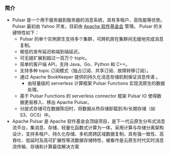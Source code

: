 ### 简介
- Pulsar 是一个用于服务器到服务器的消息系统，具有多租户、高性能等优势。 Pulsar 最初由 Yahoo 开发，目前由 [Apache 软件基金会](https://www.apache.org/) 管理。
Pulsar 的关键特性如下：
  - Pulsar 的单个实例原生支持多个集群，可跨机房在集群间无缝地完成消息复制。
  - 极低的发布延迟和端到端延迟。
  - 可无缝扩展到超过一百万个 topic。
  - 简单的客户端 API，支持 Java、Go、Python 和 C++。
  - 支持多种 topic 订阅模式（独占订阅、共享订阅、故障转移订阅）。
  - 通过 Apache BookKeeper 提供的持久化消息存储机制保证消息传递 。
    - 由轻量级的 serverless 计算框架 Pulsar Functions 实现流原生的数据处理。
  - 基于 Pulsar Functions 的 serverless connector 框架 Pulsar IO 使得数据更易移入、移出 Apache Pulsar。
  - 分层式存储可在数据陈旧时，将数据从热存储卸载到冷/长期存储（如S3、GCS）中。
- Apache Pulsar 是 Apache 软件基金会顶级项目，是下一代云原生分布式消息流平台，集消息、存储、轻量化函数式计算为一体，采用计算与存储分离架构设计，支持多租户、持久化存储、多机房跨区域数据复制，具有强一致性、高吞吐、低延时及高可扩展性等流数据存储特性，被看作是云原生时代实时消息流传输、存储和计算最佳解决方案
